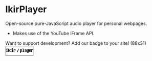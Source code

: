 # IkirPlayer
Open-source pure-JavaScript audio player for personal webpages.
- Makes use of the YouTube IFrame API.


Want to support development? Add our badge to your site! (88x31)
![IkirPlayer badge](/badge.png)
